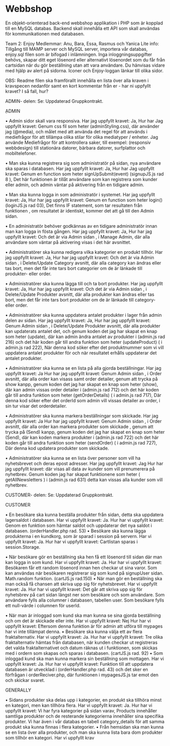# Webbshop
En objekt-orienterad back-end webbshop applikation i PHP som är kopplad till en MySQL databas. Backend skall innehålla ett API som skall användas för kommunikationen med databasen.

Team 2: Enjoy Medlemmar: Anu, Bara, Essa, Rasmus och Yanica Lite info: Tillgång till MAMP server och MySQL server, importera vår databas, enjoy.sql filen som är bifogad i inlämningen. Inga inloggningsuppgifter behövs, skapar ditt eget lösenord eller alternativt lösenordet som du får från cartsidan när du gör beställning utan att vara användare. Du hänvisas vidare med hjälp av alert på sidorna. Iconer och Enjoy-loggan länkar till olika sidor.

OBS: Readme filen ska framförallt innehålla en lista över alla kraven i kravspecen nedanför samt en kort kommentar från er - har ni uppfyllt kravet? I så fall, hur?


ADMIN- delen: Se: Uppdaterad Gruppkontrakt. 

ِADMIN

• Admin sidor skall vara responsiva. Har jag uppfyllt kravet: Ja, Hur har Jag uppfyllt kravet: Genum css fil som heter (adminStyling.css), där använder jag (@media), och  målet med att använda det regel för att används i mediefrågor för att tillämpa olika stilar för olika mediatyper / enheter.
Jag använde Mediefrågor för att kontrollera saker, till exempel: (responsiv webbdesign) till stationära datorer, bärbara datorer, surfplattor och mobiltelefoner.


• Man ska kunna registrera sig som administratör på sidan, nya användare ska sparas i databasen. Har jag uppfyllt kravet: Ja, Hur har Jag uppfyllt kravet: Genum en function som heter signUpSubmit(event) (signupJS.js rad 8 ), Det här funktionen är tillåt användare som kan registrera som  kunder eller admin, och  admin väntar på aktivering från en tidigare admin.

• Man ska kunna logga in som administratör i systemet. Har jag uppfyllt kravet: Ja, Hur har jag uppfyllt kravet: Genum en function som heter login() (loginJS.js rad 03), Det finns IF statement, som tar resultaten från funktionen , om resultatet är identiskt, kommer det att gå till den Admin sidan.

• En administratör behöver godkännas av en tidigare administratör innan man kan logga in fösta gången. Har jag uppfyllt kravet: Ja, Hur har jag uppfyllt kravet: Och det är via Admin sidan , i Manage Admin, där alla användare som väntar på aktivering visas i det här avsnittet.

• Administratörer ska kunna redigera vilka kategorier en produkt tillhör. Har jag uppfyllt kravet: Ja, Hur har jag uppfyllt kravet: Och det är via Admin sidan , i Delete/Update Category avsnitt, där alla category kan ändras eller tas bort, men det får inte tars bort categorier om de är länkade till produkter- eller order.

• Administratörer ska kunna lägga till och ta bort produkter. Har jag uppfyllt kravet: Ja, Hur har jag uppfyllt kravet: Och det är via Admin sidan , i Delete/Update Produkter avsnitt, där alla produkter kan ändras eller tas bort, men det får inte tars bort produkter om de är länkade till category- eller order.

• Administratörer ska kunna uppdatera antalet produkter i lager från admin delen av sidan. Har jag uppfyllt kravet: Ja, Hur har jag uppfyllt kravet: Genum Admin sidan , i Delete/Update Produkter avsnitt, där alla produkter kan updaterats antalet det, och genum koden det jag har skapat en knap som heter (update), där kan admin ändra antalet av produkter i (admin.js rad 216) och det här koden går till andra funktion  som heter  (updateProduct) ( i admin.js rad 222), När denna kod söker efter det produktnummer som vi vill uppdatera antalet produkter för och när resultatet erhålls uppdaterar det antalet produkter.

• Administratörer ska kunna se en lista på alla gjorda beställningar. Har jag uppfyllt kravet: Ja Hur har jag uppfyllt kravet: Genum Admin sidan , i Order avsnitt, där alla order kan visass samt order detailer, genum att trycka på show kanpp, genum koden det jag har skapat en knap som heter (show), där kan admin vissas order detailer i (admin.js rad 712) och det här koden går till andra funktion  som heter  (getOrderDetails) ( i admin.js rad 717), Där denna kod söker efter det orderId som admin vill vissas detailer av order, i sin tur visar det orderdetailer.

• Administratörer ska kunna markera beställningar som skickade. Har jag uppfyllt kravet: Ja Hur har jag uppfyllt kravet: Genum Admin sidan , i Order avsnitt, där alla order kan markera produkter som skickade , genum att trycka på (Send) kanpp, genum koden det jag har skapat en knap som heter (Send), där kan koden markera produkter i (admin.js rad 722) och det här koden går till andra funktion  som heter  (sendOrder) ( i admin.js rad 727), Där denna kod updatera produkter som skickade.

• Administratörer ska kunna se en lista över personer som vill ha nyhetsbrevet och deras epost adresser. Har jag uppfyllt kravet: Jag Hur har jag uppfyllt kravet: där visas all data av kunder som vill prenumerera på nyhetbrev. Genum koden jag har skapat funktionene som heter ( getAllNewsletters ) i (admin.js rad 631) detta kan vissas alla kunder som vill nyhetbrev.



CUSTOMER- delen: Se: Uppdaterad Gruppkontrakt.

CUSTOMER

• En besökare ska kunna beställa produkter från sidan, detta ska uppdatera lagersaldot i databasen. Har vi uppfyllt kravet: Ja. Hur har vi uppfyllt kravet: Genom en funktion som hämtar saldot och uppdaterar det nya saldot i databasen. (orderHandler.php rad. 53) • Besökare ska kunna lägga produkterna i en kundkorg, som är sparad i session på servern. Har vi uppfyllt kravet: Ja. Hur har vi uppfyllt kravet: Cartlistan sparas i session.Storage.

• När besökare gör en beställning ska hen få ett lösenord till sidan där man kan logga in som kund. Har vi uppfyllt kravet: Ja. Hur har vi uppfyllt kravet: Besökaren får ett random lösenord innan hen checkar ut sina varor. Som kan användas när besökaren registrerar sig som kund på signupUser sidan. Math.random funktion. (cartJS.js rad.150) • När man gör en beställning ska man också få chansen att skriva upp sig för nyhetsbrevet. Har vi uppfyllt kravet: Ja. Hur har vi uppfyllt kravet: Det går att skriva upp sig för nyhetsbrev på cart sidan längst ner som besökare och som användare. Som användare fylls alla columner i databasen, tabellen user. Som besökare fylls ett null-värde i columnen för userId.

• När man är inloggad som kund ska man kunna se sina gjorda beställning och om det är skickade eller inte. Har vi uppfyllt kravet: Nej Hur har vi uppfyllt kravet: Eftersom denna funktion är för admin att utföra till mypages har vi inte tillämpat denna. • Besökare ska kunna välja ett av flera fraktalternativ. Har vi uppfyllt kravet: Ja. Hur har vi uppfyllt kravet: Tre olika fraktalternativ hämtas från databasen, när kunden checkar ut registreras det valda fraktalternativet och datum räknas ut i funktionen, som skickas med i ordern som skapas och sparas i databasen. (cartJS.js rad. 92) • Som inloggad kund ska man kunna markera sin beställning som mottagen. Har vi uppfyllt kravet: Ja. Hur har vi uppfyllt kravet: Funktion till att uppdatera databasen är utvecklad i (orderHandler.php rad. 43) och det sker en förfrågan i orderReciver.php, där funktionen i mypagesJS.js tar emot den och skickar svaret.

GENERALLY

• Sidans produkter ska delas upp i kategorier, en produkt ska tillhöra minst en kategori, men kan tillhöra flera. Har vi uppfyllt kravet: Ja. Hur har vi uppfyllt kravet: Vi har fyra kategorier på sidan varav, Products innehåller samtliga produkter och de resterande kategorierna innehåller sina specifika produkter. Vi har även i vår databas en tabell category_details för att samma produkt ska kunna finnas i flera kategorier. • Från hemsidan ska man kunna se en lista över alla produkter, och man ska kunna lista bara dom produkter som tillhör en kategori. Har vi uppfyllt krav



